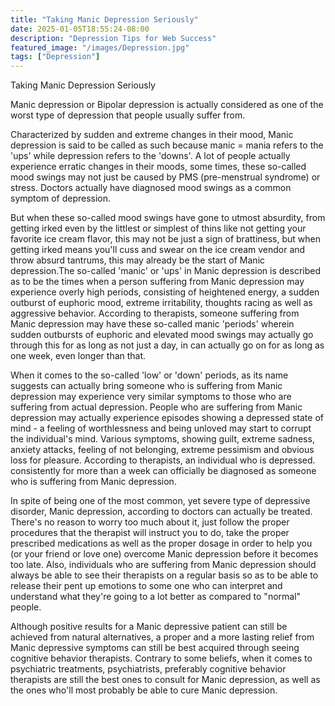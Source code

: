 ```yaml
---
title: "Taking Manic Depression Seriously"
date: 2025-01-05T18:55:24-08:00
description: "Depression Tips for Web Success"
featured_image: "/images/Depression.jpg"
tags: ["Depression"]
---
```


Taking Manic Depression Seriously

Manic depression or Bipolar depression is actually considered as one of the worst type of depression that people usually suffer from.

Characterized by sudden and extreme changes in their mood, Manic depression is said to be called as such because manic = mania refers to the 'ups' while depression refers to the 'downs'. 
A lot of people actually experience erratic changes in their moods, some times, these so-called mood swings may not just be caused by PMS (pre-menstrual syndrome) or stress. Doctors actually have diagnosed mood swings as a common symptom of depression. 

But when these so-called mood swings have gone to utmost absurdity, from getting irked even by the littlest or simplest of thins like not getting your favorite ice cream flavor, this may not be just a sign of brattiness, but when getting irked means you'll cuss and swear on the ice cream vendor and throw absurd tantrums, this may already be the start of Manic depression.The so-called 'manic' or 'ups' in Manic depression is described as to be the times when a person suffering from Manic depression may experience overly high periods, consisting of heightened energy, a sudden outburst of euphoric mood, extreme irritability, thoughts racing as well as aggressive behavior.
According to therapists, someone suffering from Manic depression may have these so-called manic 'periods' wherein sudden outbursts of euphoric and elevated mood swings may actually go through this for as long as not just a day, in can actually go on for as long as one week, even longer than that. 

When it comes to the so-called 'low' or 'down' periods, as its name suggests can actually bring someone who is suffering from Manic depression may experience very similar symptoms to those who are suffering from actual depression. People who are suffering from Manic depression may actually experience episodes showing a depressed state of mind - a feeling of worthlessness and being unloved may start to corrupt the individual's mind. Various symptoms, showing guilt, extreme sadness, anxiety attacks, feeling of not belonging, extreme pessimism and obvious loss for pleasure. According to therapists, an individual who is depressed. consistently for more than a week can officially be diagnosed as someone who is suffering from Manic depression. 

In spite of being one of the most common, yet severe type of depressive disorder, Manic depression, according to doctors can actually be treated. There's no reason to worry too much about it, just follow the proper procedures that the therapist will instruct you to do, take the proper prescribed medications as well as the proper dosage in order to help you (or your friend or love one) overcome Manic depression before it becomes too late. Also, individuals who are suffering from Manic depression should always be able to see their therapists on a regular basis so as to be able to release their pent up emotions to some one who can interpret and understand what they're going to a lot better as compared to "normal" people.

Although positive results for a Manic depressive patient can still be achieved from natural alternatives, a proper and a more lasting relief from Manic depressive symptoms can still be best acquired through seeing cognitive behavior therapists. Contrary to some beliefs, when it comes to psychiatric treatments, psychiatrists, preferably cognitive behavior therapists are still the best ones to consult for Manic depression, as well as the ones who'll most probably be able to cure Manic depression.  
